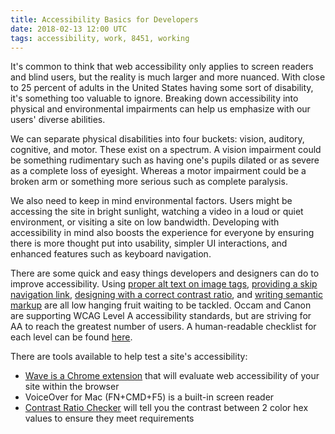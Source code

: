 ```yaml
---
title: Accessibility Basics for Developers
date: 2018-02-13 12:00 UTC
tags: accessibility, work, 8451, working
---
```

It's common to think that web accessibility only applies to screen readers and blind users, but the reality is much larger and more nuanced. With close to 25 percent of adults in the United States having some sort of disability, it's something too valuable to ignore. Breaking down accessibility into physical and environmental impairments can help us emphasize with our users' diverse abilities.

We can separate physical disabilities into four buckets: vision, auditory, cognitive, and motor. These exist on a spectrum. A vision impairment could be something rudimentary such as having one's pupils dilated or as severe as a complete loss of eyesight. Whereas a motor impairment could be a broken arm or something more serious such as complete paralysis.

We also need to keep in mind environmental factors. Users might be accessing the site in bright sunlight, watching a video in a loud or quiet environment, or visiting a site on low bandwidth. Developing with accessibility in mind also boosts the experience for everyone by ensuring there is more thought put into usability, simpler UI interactions, and enhanced features such as keyboard navigation.

There are some quick and easy things developers and designers can do to improve accessibility. Using [proper alt text on image tags](https://webaim.org/techniques/alttext/), [providing a skip navigation link](https://webaim.org/techniques/skipnav/), [designing with a correct contrast ratio](https://webaim.org/resources/contrastchecker/), and [writing semantic markup](https://dequeuniversity.com/assets/html/jquery-summit/html5/slides/landmarks.html) are all low hanging fruit waiting to be tackled. Occam and Canon are supporting WCAG Level A accessibility standards, but are striving for AA to reach the greatest number of users. A human-readable checklist for each level can be found [here](https://wuhcag.com/wcag-checklist/).

There are tools available to help test a site's accessibility:

* [Wave is a Chrome extension](https://chrome.google.com/webstore/detail/wave-evaluation-tool/jbbplnpkjmmeebjpijfedlgcdilocofh?hl=en-US) that will evaluate web accessibility of your site within the browser
* VoiceOver for Mac (FN+CMD+F5) is a built-in screen reader
* [Contrast Ratio Checker](https://leaverou.github.io/contrast-ratio/) will tell you the contrast between 2 color hex values to ensure they meet requirements